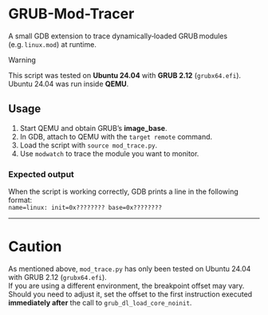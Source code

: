 # GRUB-Mod-Tracer
A small GDB extension to trace dynamically‑loaded GRUB modules (e.g. `linux.mod`) at runtime.

> [!WARNING]
> This script was tested on **Ubuntu 24.04** with **GRUB 2.12** (`grubx64.efi`).  
> Ubuntu 24.04 was run inside **QEMU**.

## Usage
1. Start QEMU and obtain GRUB’s **image_base**.  
2. In GDB, attach to QEMU with the `target remote` command.  
3. Load the script with `source mod_trace.py`.  
4. Use `modwatch` to trace the module you want to monitor.

### Expected output
When the script is working correctly, GDB prints a line in the following format:  
`name=linux: init=0x???????? base=0x????????`

--- 
# Caution
As mentioned above, `mod_trace.py` has only been tested on Ubuntu 24.04 with GRUB 2.12 (`grubx64.efi`).  
If you are using a different environment, the breakpoint offset may vary.  
Should you need to adjust it, set the offset to the first instruction executed **immediately after** the call to `grub_dl_load_core_noinit`.

